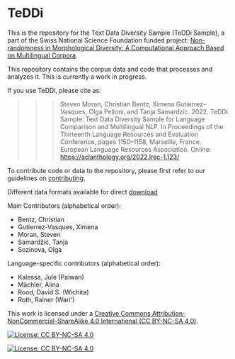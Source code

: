 # TeDDi

This is the repository for the Text Data Diversity Sample (TeDDi Sample), a part of the Swiss National Science Foundation funded project: [Non-randomness in Morphological Diversity: A Computational Approach Based on Multilingual Corpora](https://www.spur.uzh.ch/en/departments/research/textgroup/MorphDiv.html).

This repository contains the corpus data and code that processes and analyzes it. This is currently a work in progress.

If you use TeDDi, please cite as:

>>> Steven Moran, Christian Bentz, Ximena Gutierrez-Vasques, Olga Pelloni, and Tanja Samardzic. 2022. TeDDi Sample: Text Data Diversity Sample for Language Comparison and Multilingual NLP. In Proceedings of the Thirteenth Language Resources and Evaluation Conference, pages 1150–1158, Marseille, France. European Language Resources Association. Online: https://aclanthology.org/2022.lrec-1.123/

To contribute code or data to the repository, please first refer to our guidelines on [contributing](CONTRIBUTING.md).

Different data formats available for direct [download](https://drive.switch.ch/index.php/s/MJv7xFkzqlzFn0y)

Main Contributors (alphabetical order):

* Bentz, Christian
* Gutierrez-Vasques, Ximena
* Moran, Steven
* Samardžić, Tanja
* Sozinova, Olga

Language-specific contributors (alphabetical order):

* Kalessa, Jule (Paiwan)
* Mächler, Alina
* Rood, David S. (Wichita)
* Roth, Rainer (Wari')

This work is licensed under a
[Creative Commons Attribution-NonCommercial-ShareAlike 4.0 International (CC BY-NC-SA 4.0)](https://creativecommons.org/licenses/by-nc-sa/4.0/).

[![License: CC BY-NC-SA 4.0](https://licensebuttons.net/l/by-nc-sa/4.0/80x15.png)](https://creativecommons.org/licenses/by-nc-sa/4.0/)

[![License: CC BY-NC-SA 4.0](https://img.shields.io/badge/License-CC%20BY--NC--SA%204.0-lightgrey.svg)](https://creativecommons.org/licenses/by-nc-sa/4.0/)

